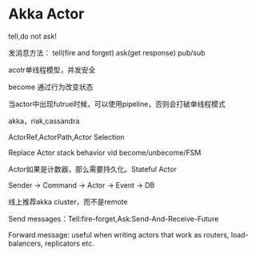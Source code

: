 # Akka Actor

tell,do not ask!

发消息方法：
tell(fire and forget)
ask(get response)
pub/sub

acotr单线程模型，并发安全

become 通过行为改变状态

当actor中出现futrue时候，可以使用pipeline，否则会打破单线程模式

akka，riak,cassandra

ActorRef,ActorPath,Actor Selection

Replace Actor stack behavior vid become/unbecome/FSM

Actor如果是计数器，那么需要持久化。Stateful Actor

Sender -> Command -> Actor -> Event -> DB

线上推荐akka cluster，而不是remote

Send messages：Tell:fire-forget,Ask:Send-And-Receive-Future

Forward message: useful when writing actors that work as routers, load-balancers, replicators etc.